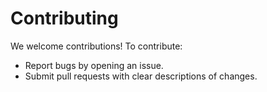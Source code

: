 # Contributing
We welcome contributions! To contribute:
- Report bugs by opening an issue.
- Submit pull requests with clear descriptions of changes.

